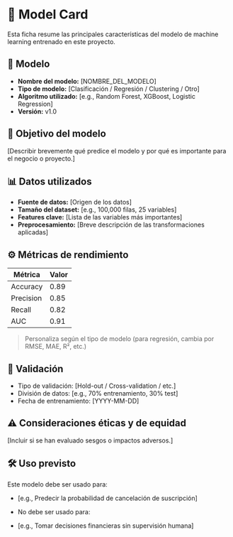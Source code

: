 # 🤖 Model Card

Esta ficha resume las principales características del modelo de machine learning entrenado en este proyecto.

## 🧠 Modelo

- **Nombre del modelo:** [NOMBRE_DEL_MODELO]
- **Tipo de modelo:** [Clasificación / Regresión / Clustering / Otro]
- **Algoritmo utilizado:** [e.g., Random Forest, XGBoost, Logistic Regression]
- **Versión:** v1.0

## 🎯 Objetivo del modelo

[Describir brevemente qué predice el modelo y por qué es importante para el negocio o proyecto.]

## 📊 Datos utilizados

- **Fuente de datos:** [Origen de los datos]
- **Tamaño del dataset:** [e.g., 100,000 filas, 25 variables]
- **Features clave:** [Lista de las variables más importantes]
- **Preprocesamiento:** [Breve descripción de las transformaciones aplicadas]

## ⚙️ Métricas de rendimiento

| Métrica        | Valor         |
|----------------|---------------|
| Accuracy       | 0.89          |
| Precision      | 0.85          |
| Recall         | 0.82          |
| AUC            | 0.91          |

> Personaliza según el tipo de modelo (para regresión, cambia por RMSE, MAE, R², etc.)

## 🧪 Validación

- Tipo de validación: [Hold-out / Cross-validation / etc.]
- División de datos: [e.g., 70% entrenamiento, 30% test]
- Fecha de entrenamiento: [YYYY-MM-DD]

## ⚠️ Consideraciones éticas y de equidad

[Incluir si se han evaluado sesgos o impactos adversos.]

## 🛠️ Uso previsto

Este modelo debe ser usado para:

- [e.g., Predecir la probabilidad de cancelación de suscripción]
- No debe ser usado para:

- [e.g., Tomar decisiones financieras sin supervisión humana]

